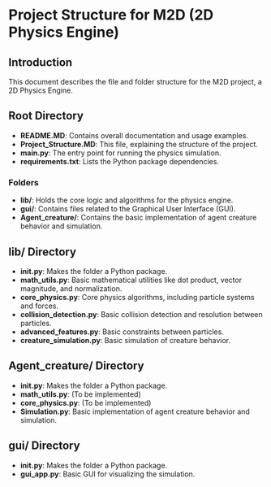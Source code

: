 
# Project Structure for M2D (2D Physics Engine)

## Introduction
This document describes the file and folder structure for the M2D project, a 2D Physics Engine.

## Root Directory
- **README.MD**: Contains overall documentation and usage examples.
- **Project_Structure.MD**: This file, explaining the structure of the project.
- **main.py**: The entry point for running the physics simulation.
- **requirements.txt**: Lists the Python package dependencies.

### Folders
- **lib/**: Holds the core logic and algorithms for the physics engine.
- **gui/**: Contains files related to the Graphical User Interface (GUI).
- **Agent_creature/**: Contains the basic implementation of agent creature behavior and simulation.

## lib/ Directory
- **__init__.py**: Makes the folder a Python package.
- **math_utils.py**: Basic mathematical utilities like dot product, vector magnitude, and normalization.
- **core_physics.py**: Core physics algorithms, including particle systems and forces.
- **collision_detection.py**: Basic collision detection and resolution between particles.
- **advanced_features.py**: Basic constraints between particles.
- **creature_simulation.py**: Basic simulation of creature behavior.

## Agent_creature/ Directory
- **__init__.py**: Makes the folder a Python package.
- **math_utils.py**: (To be implemented)
- **core_physics.py**: (To be implemented)
- **Simulation.py**: Basic implementation of agent creature behavior and simulation.

## gui/ Directory
- **__init__.py**: Makes the folder a Python package.
- **gui_app.py**: Basic GUI for visualizing the simulation.
